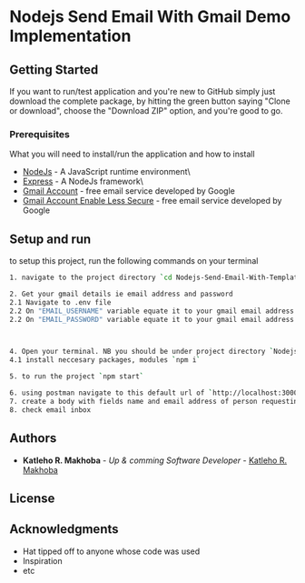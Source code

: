 # Nodejs Send Email With Gmail Demo Implementation


## Getting Started

 If you want to run/test application and you're new to GitHub simply just download the complete package, by hitting the green button saying "Clone or download", choose the "Download ZIP" option, and you're good to go.

### Prerequisites

What you will need to install/run the application and how to install 

* [NodeJs](https://nodejs.org/en/) - A JavaScript runtime environment\
* [Express](https://expressjs.com/) - A NodeJs framework\
* [Gmail Account](https://gmail.com/) -  free email service developed by Google
* [Gmail Account Enable Less Secure](https://myaccount.google.com/lesssecureapps) -  free email service developed by Google


## Setup and run
to setup this project, run the following commands on your terminal
```bash
1. navigate to the project directory `cd Nodejs-Send-Email-With-Template`

2. Get your gmail details ie email address and password 
2.1 Navigate to .env file
2.2 On "EMAIL_USERNAME" variable equate it to your gmail email address
2.2 On "EMAIL_PASSWORD" variable equate it to your gmail email address **password**



4. Open your terminal. NB you should be under project directory `Nodejs-Send-Email-With-Template`
4.1 install neccesary packages, modules `npm i`

5. to run the project `npm start`

6. using postman navigate to this default url of `http://localhost:3000/api/v1/email` to start testing
7. create a body with fields name and email address of person requesting email. NB: POST REQEUST
8. check email inbox
```

## Authors

* **Katleho R. Makhoba** - *Up & comming Software Developer* - [Katleho R. Makhoba](http://katlehormakhoba.com)


## License


## Acknowledgments

* Hat tipped off to anyone whose code was used
* Inspiration
* etc